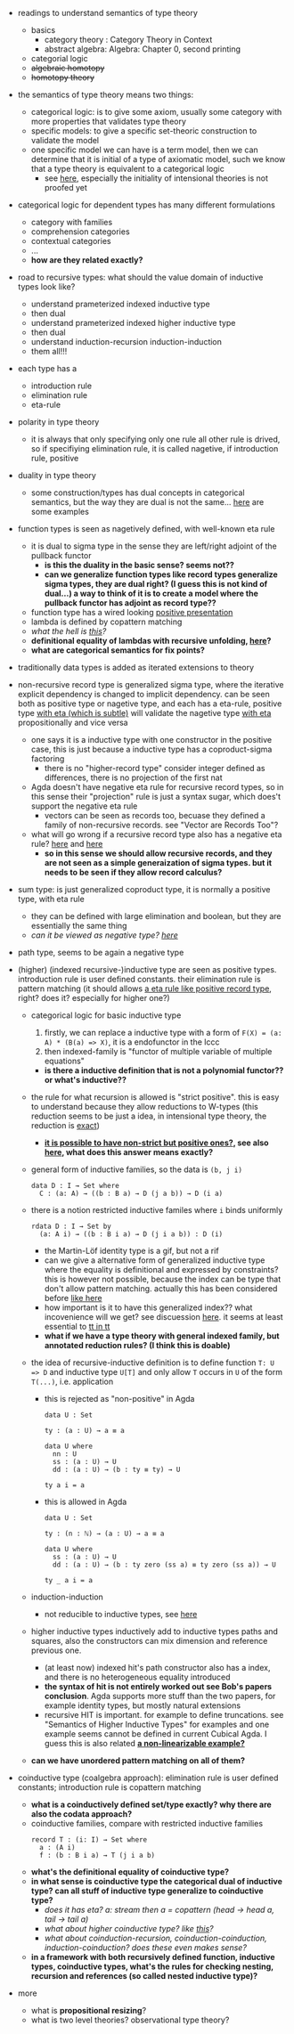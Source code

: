 
* readings to understand semantics of type theory
    * basics
        * category theory : Category Theory in Context
        * abstract algebra: Algebra: Chapter 0, second printing
    * categorial logic
    * ~~algebraic homotopy~~
    * ~~homotopy theory~~


* the semantics of type theory means two things:
    * categorical logic: is to give some axiom, usually some category with more properties that validates type theory
    * specific models: to give a specific set-theoric construction to validate the model
    * one specific model we can have is a term model, then we can determine that it is initial of a type of axiomatic model, such we know that a type theory is equivalent to a categorical logic
        * see [here](https://ncatlab.org/nlab/show/relation+between+type+theory+and+category+theory), especially the initiality of intensional theories is not proofed yet

* categorical logic for dependent types has many different formulations
    * category with families
    * comprehension categories
    * contextual categories
    * ...
    * **how are they related exactly?**

* road to recursive types: what should the value domain of inductive types look like?
    * understand prameterized indexed inductive type
    * then dual
    * understand prameterized indexed higher inductive type
    * then dual
    * understand induction-recursion induction-induction
    * them all!!!


* each type has a
    * introduction rule
    * elimination rule
    * eta-rule

* polarity in type theory
    * it is always that only specifying only one rule all other rule is drived, so if specifiying elimination rule, it is called nagetive, if introduction rule, positive

* duality in type theory
    * some construction/types has dual concepts in categorical semantics, but the way they are dual is not the same... [here](https://www.reddit.com/r/dependent_types/comments/b241if/dual_of_universe_and_identity_types/) are some examples

* function types is seen as nagetively defined, with well-known eta rule
    * it is dual to sigma type in the sense they are left/right adjoint of the pullback functor
        * **is this the duality in the basic sense? seems not??**
        * **can we generalize function types like record types generalize sigma types, they are dual right? (I guess this is not kind of dual...) a way to think of it is to create a model where the pullback functor has adjoint as record type??**
    * function type has a wired looking [positive presentation](https://cstheory.stackexchange.com/questions/16937/funsplit-and-polarity-of-pi-types?rq=1)
    * lambda is defined by copattern matching
    * *what the hell is [this](https://scholar.google.com/scholar?hl=en&as_sdt=0%2C5&q=Type+Theory+based+on+Dependent+Inductive+and+Coinductive+Types&btnG=)?*
    * **definitional equality of lambdas with recursive unfolding, [here](https://cstheory.stackexchange.com/questions/42371/definitional-equality-of-recursive-function-definition-by-infinite-unfolding)?**
    * **what are categorical semantics for fix points?**
    
* traditionally data types is added as iterated extensions to theory

* non-recursive record type is generalized sigma type, where the iterative explicit dependency is changed to implicit dependency. can be seen both as positive type or nagetive type, and each has a eta-rule, positive type [with eta (which is subtle)](https://ncatlab.org/nlab/show/product+type#as_a_positive_type) will validate the nagetive type [with eta](https://ncatlab.org/nlab/show/product+type#as_a_negative_type) propositionally and vice versa
    * one says it is a inductive type with one constructor in the positive case, this is just because a inductive type has a coproduct-sigma factoring
        * there is no "higher-record type" consider integer defined as differences, there is no projection of the first nat
    * Agda doesn't have negative eta rule for recursive record types, so in this sense their "projection" rule is just a syntax sugar, which does't support the negative eta rule
        * vectors can be seen as records too, becuase they defined a family of non-recursive records. see "Vector are Records Too"?
    * what will go wrong if a recursive record type also has a negative eta rule? [here](https://github.com/agda/agda/issues/402) and [here](https://cstheory.stackexchange.com/questions/42606/what-will-go-wrong-if-a-recursive-record-type-has-a-negative-eta-rule)
        * **so in this sense we should allow recursive records, and they are not seen as a simple generaization of sigma types. but it needs to be seen if they allow record calculus?**

* sum type: is just generalized coproduct type, it is normally a positive type, with eta rule
    * they can be defined with large elimination and boolean, but they are essentially the same thing
    * *can it be viewed as negative type? [here](https://ncatlab.org/nlab/show/sum+type)*
    

* path type, seems to be again a negative type

* (higher) (indexed recursive-)inductive type are seen as positive types. introduction rule is user defined constants. their elimination rule is pattern matching (it should allows [a eta rule like positive record type](https://ncatlab.org/nlab/show/product+type#as_a_positive_type), right? does it? especially for higher one?)
    * categorical logic for basic inductive type
        1. firstly, we can replace a inductive type with a form of `F(X) = (a: A) * (B(a) => X)`, it is a endofunctor in the lccc
        2. then indexed-family is "functor of multiple variable of multiple equations"
        * **is there a inductive definition that is not a polynomial functor?? or what's inductive??**
    * the rule for what recursion is allowed is "strict positive". this is easy to understand because they allow reductions to W-types (this reduction seems to be just a idea, in intensional type theory, the reduction is [exact](https://ncatlab.org/nlab/show/W-type#wtypes_in_type_theory))
        * **[it is possible to have non-strict but positive ones?](http://vilhelms.github.io/posts/why-must-inductive-types-be-strictly-positive/), see also [here](https://cstheory.stackexchange.com/questions/21882/example-of-where-violation-of-strict-positivity-condition-in-inductive-types-lea?rq=1), what does this answer means exactly?**
    * general form of inductive families, so the data is `(b, j i)`
      ```
      data D : I → Set where
        C : (a: A) → ((b : B a) → D (j a b)) → D (i a)
      ```
    * there is a notion restricted inductive familes where `i` binds uniformly
      ```
      rdata D : I → Set by
        (a: A i) → ((b : B i a) → D (j i a b)) : D (i)
      ```
        * the Martin-Löf identity type is a gif, but not a rif
        * can we give a alternative form of generalized inductive type where the equality is definitional and expressed by constraints? this is however not possible, because the index can be type that don't allow pattern matching. actually this has been considered before [like here](https://lists.chalmers.se/pipermail/agda/2008/000420.html)
        * how important is it to have this generalized index?? what incovenience will we get? see discuession [here](https://wiki.portal.chalmers.se/agda/pmwiki.php?n=Main.InductiveFamilies). it seems at least essential to [tt in tt](https://github.com/mr-ohman/logrel-mltt/blob/86a0e7c509fd0e8ea3c68b16983627d92006a105/Definition/Conversion.agda)
        * **what if we have a type theory with general indexed family, but annotated reduction rules? (I think this is doable)**
    * the idea of recursive-inductive definition is to define function `T: U => D` and inductive type `U[T]` and only allow `T` occurs in `U` of the form `T(...)`, i.e. application
        * this is rejected as "non-positive" in Agda
          ```
          data U : Set

          ty : (a : U) → a ≡ a

          data U where
            nn : U
            ss : (a : U) → U
            dd : (a : U) → (b : ty ≡ ty) → U

          ty a i = a
          ```
        * this is allowed in Agda
          ```
          data U : Set

          ty : (n : ℕ) → (a : U) → a ≡ a

          data U where
            ss : (a : U) → U
            dd : (a : U) → (b : ty zero (ss a) ≡ ty zero (ss a)) → U

          ty _ a i = a
          ```

    * induction-induction
        * not reducible to inductive types, see [here](https://jashug.github.io/papers/ConstructingII.pdf)
    * higher inductive types inductively add to inductive types paths and squares, also the constructors can mix dimension and reference previous one.
        * (at least now) indexed hit's path constructor also has a index, and there is no heterogeneous equality introduced
        * **the syntax of hit is not entirely worked out see Bob's papers conclusion**. Agda supports more stuff than the two papers, for example identity types, but mostly natural extensions
        * recursive HIT is important. for example to define truncations. see "Semantics of Higher Inductive Types" for examples and one example seems cannot be defined in current Cubical Agda. I guess this is also related **[a non-linearizable example?](https://github.com/agda/cubical/issues/77#issuecomment-478245776)**
    * **can we have unordered pattern matching on all of them?**

* coinductive type (coalgebra approach): elimination rule is user defined constants; introduction rule is copattern matching
    * **what is a coinductively defined set/type exactly? why there are also the codata approach?**
    * coinductive families, compare with restricted inductive families
      ```
      record T : (i: I) → Set where
        a : (A i)
        f : (b : B i a) → T (j i a b)
      ```
    * **what's the definitional equality of coinductive type?**
    * **in what sense is coinductive type the categorical dual of inductive type? can all stuff of inductive type generalize to coinductive type?**
        * *does it has eta? a: stream then a = copattern (head -> head a, tail -> tail a)*
        * *what about higher coinductive type? like [this](https://akuklev.livejournal.com/1211554.html)?*
        * *what about coinduction-recursion, coinduction-coinduction, induction-coinduction? does these even makes sense?*
    * **in a framework with both recursively defined function, inductive types, coinductive types, what's the rules for checking nesting, recursion and references (so called nested inductive type)?**




* more
    * what is **propositional resizing**?
    * what is two level theories? observational type theory?